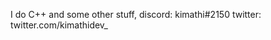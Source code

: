 I do C++ and some other stuff, discord: kimathi#2150 twitter: twitter.com/kimathidev_

<!---
kimathidevv/kimathidevv is a ✨ special ✨ repository because its `README.md` (this file) appears on your GitHub profile.
You can click the Preview link to take a look at your changes.
--->
